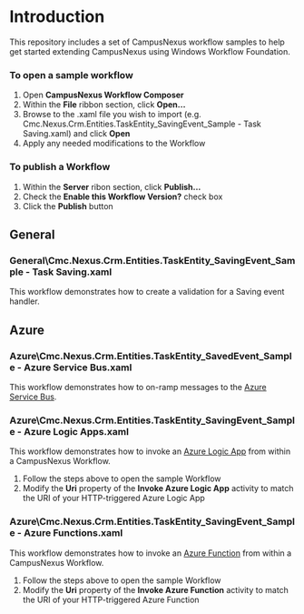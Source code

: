 # Introduction
This repository includes a set of CampusNexus workflow samples to help get started extending CampusNexus using Windows Workflow Foundation.

### To open a sample workflow
1. Open **CampusNexus Workflow Composer**
2. Within the **File** ribbon section, click **Open...**
3. Browse to the .xaml file you wish to import (e.g. Cmc.Nexus.Crm.Entities.TaskEntity_SavingEvent_Sample - Task Saving.xaml) and click **Open**
4. Apply any needed modifications to the Workflow

### To publish a Workflow
1. Within the **Server** ribon section, click **Publish...**
2. Check the **Enable this Workflow Version?** check box
3. Click the **Publish** button

## General
### General\Cmc.Nexus.Crm.Entities.TaskEntity_SavingEvent_Sample - Task Saving.xaml
This workflow demonstrates how to create a validation for a Saving event handler.

## Azure
### Azure\Cmc.Nexus.Crm.Entities.TaskEntity_SavedEvent_Sample - Azure Service Bus.xaml
This workflow demonstrates how to on-ramp messages to the [Azure Service Bus](https://docs.microsoft.com/en-us/azure/service-bus/).
### Azure\Cmc.Nexus.Crm.Entities.TaskEntity_SavingEvent_Sample - Azure Logic Apps.xaml
This workflow demonstrates how to invoke an [Azure Logic App](https://docs.microsoft.com/en-us/azure/logic-apps/) from within a CampusNexus Workflow.
1. Follow the steps above to open the sample Workflow
2. Modify the **Uri** property of the **Invoke Azure Logic App** activity to match the URI of your HTTP-triggered Azure Logic App
### Azure\Cmc.Nexus.Crm.Entities.TaskEntity_SavingEvent_Sample - Azure Functions.xaml
This workflow demonstrates how to invoke an [Azure Function](https://docs.microsoft.com/en-us/azure/azure-functions/) from within a CampusNexus Workflow.
1. Follow the steps above to open the sample Workflow
2. Modify the **Uri** property of the **Invoke Azure Function** activity to match the URI of your HTTP-triggered Azure Function
